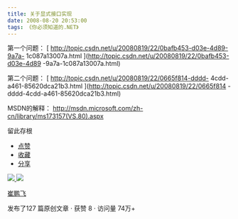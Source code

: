 ```yaml
---
title: 关于显式接口实现
date: 2008-08-20 20:53:00
tags: 《你必须知道的.NET》
---
```

第一个问题： [ http://topic.csdn.net/u/20080819/22/0bafb453-d03e-4d89-9a7a-
1c087a13007a.html ](http://topic.csdn.net/u/20080819/22/0bafb453-d03e-4d89
-9a7a-1c087a13007a.html)

第二个问题： [ http://topic.csdn.net/u/20080819/22/0665f814-dddd-
4cdd-a461-85620dca21b3.html ](http://topic.csdn.net/u/20080819/22/0665f814
-dddd-4cdd-a461-85620dca21b3.html)

MSDN的解释： [ http://msdn.microsoft.com/zh-cn/library/ms173157(VS.80).aspx
](http://msdn.microsoft.com/zh-cn/library/ms173157\(VS.80\).aspx)

留此存根

  * [ 点赞  ](javascript:;)
  * [ 收藏  ](javascript:;)
  * [ 分享 ](javascript:;)

[ ![](https://profile.csdnimg.cn/5/2/5/3_cuipengfei1)
![](https://g.csdnimg.cn/static/user-reg-year/1x/11.png)
](https://blog.csdn.net/cuipengfei1)

[ 崔鹏飞 ](https://blog.csdn.net/cuipengfei1)

发布了127 篇原创文章  ·  获赞 8  ·  访问量 74万+

